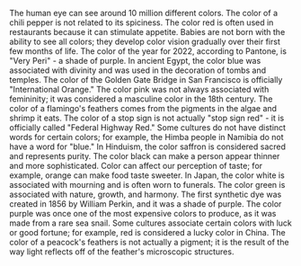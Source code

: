 The human eye can see around 10 million different colors.
The color of a chili pepper is not related to its spiciness.
The color red is often used in restaurants because it can stimulate appetite.
Babies are not born with the ability to see all colors; they develop color vision gradually over their first few months of life.
The color of the year for 2022, according to Pantone, is "Very Peri" - a shade of purple.
In ancient Egypt, the color blue was associated with divinity and was used in the decoration of tombs and temples.
The color of the Golden Gate Bridge in San Francisco is officially "International Orange."
The color pink was not always associated with femininity; it was considered a masculine color in the 18th century.
The color of a flamingo's feathers comes from the pigments in the algae and shrimp it eats.
The color of a stop sign is not actually "stop sign red" - it is officially called "Federal Highway Red."
Some cultures do not have distinct words for certain colors; for example, the Himba people in Namibia do not have a word for "blue."
In Hinduism, the color saffron is considered sacred and represents purity.
The color black can make a person appear thinner and more sophisticated.
Color can affect our perception of taste; for example, orange can make food taste sweeter.
In Japan, the color white is associated with mourning and is often worn to funerals.
The color green is associated with nature, growth, and harmony.
The first synthetic dye was created in 1856 by William Perkin, and it was a shade of purple.
The color purple was once one of the most expensive colors to produce, as it was made from a rare sea snail.
Some cultures associate certain colors with luck or good fortune; for example, red is considered a lucky color in China.
The color of a peacock's feathers is not actually a pigment; it is the result of the way light reflects off of the feather's microscopic structures.